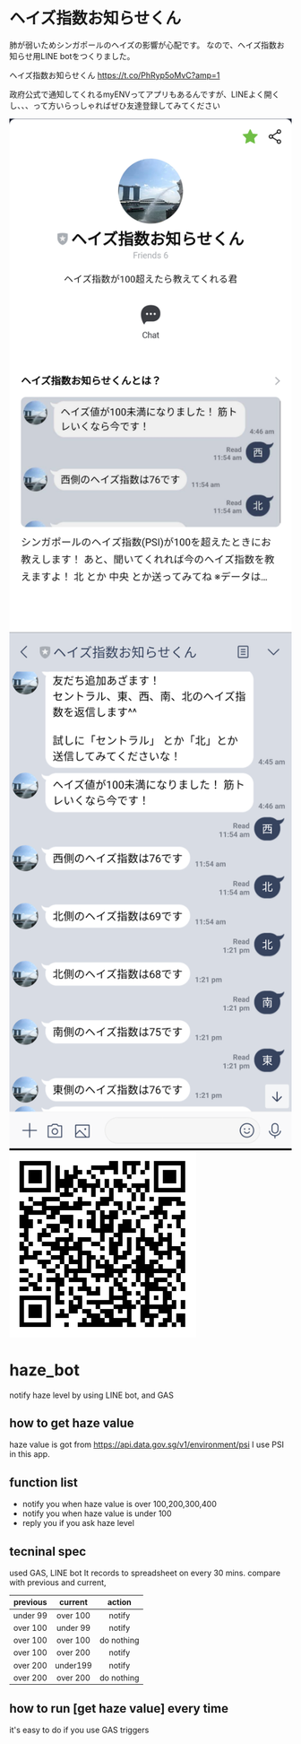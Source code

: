 # ヘイズ指数お知らせくん

肺が弱いためシンガポールのヘイズの影響が心配です。
なので、ヘイズ指数お知らせ用LINE botをつくりました。

ヘイズ指数お知らせくん
https://t.co/PhRyp5oMvC?amp=1

政府公式で通知してくれるmyENVってアプリもあるんですが、LINEよく開くし、、、って方いらっしゃればぜひ友達登録してみてください

![bot home](https://github.com/qwertytoki/haze_bot/blob/master/image/bot_home.png)
![bot example](https://github.com/qwertytoki/haze_bot/blob/master/image/bot_example.png)
![bot QR](https://github.com/qwertytoki/haze_bot/blob/master/image/bot_QR.png)

# haze_bot
notify haze level by using LINE bot, and GAS

## how to get haze value 
haze value is got from https://api.data.gov.sg/v1/environment/psi
I use PSI in this app.

## function list
* notify you when haze value is over 100,200,300,400
* notify you when haze value is under 100
* reply you if you ask haze level 

## tecninal spec

used GAS, LINE bot
It records to spreadsheet on every 30 mins.
compare with previous and current, 


previous  | current  | action
|:-------:|:--------:|:---------:|
under 99  | over 100 | notify
over 100  | under 99 | notify
over 100  | over 100 | do nothing 
over 100  | over 200 | notify
over 200  | under199 | notify
over 200  | over 200 | do nothing 

## how to run [get haze value] every time 
it's easy to do if you use GAS triggers

